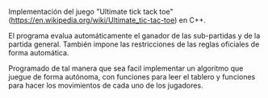 Implementación del juego "Ultimate tick tack toe" (https://en.wikipedia.org/wiki/Ultimate_tic-tac-toe) en C++.

El programa evalua automáticamente el ganador de las sub-partidas y de la partida general. También impone las restricciones de las reglas oficiales de forma automática.

Programado de tal manera que sea facil implementar un algoritmo que juegue de forma autónoma, con funciones para leer el tablero y funciones para hacer los movimientos de cada uno de los jugadores.
